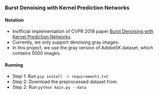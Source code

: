 ### Burst Denoising with Kernel Prediction Networks
#### Notation
- Inofficial implementation of CVPR 2018 paper [Burst Denoising with Kernel Prediction Networks](https://openaccess.thecvf.com/content_cvpr_2018/papers/Mildenhall_Burst_Denoising_With_CVPR_2018_paper.pdf).
- Currently, we only support denoising gray images. 
- In this project, we use the gray version of Adobe5K dataset, which contains 5000 images.

#### Running
- Step 1: Run ``pip install -r requirements.txt``
- Step 2: Download the preprocessed dataset from 
- Step 2: Run ``python main.py --data``
